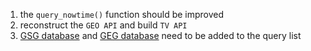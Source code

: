 1. the `query_nowtime()` function should be improved
2. reconstruct the `GEO API` and build `TV API`
3. [GSG database](https://blog.gdeltproject.org/announcing-the-global-similarity-graph/) and [GEG database](https://blog.gdeltproject.org/announcing-the-global-entity-graph-geg-and-a-new-11-billion-entity-dataset/) need to be added to the query list

